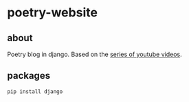 # poetry-website

## about
Poetry blog in django.
Based on the [series of youtube videos](https://www.youtube.com/playlist?list=PL-osiE80TeTtoQCKZ03TU5fNfx2UY6U4p).

## packages
```commandline
pip install django
```
